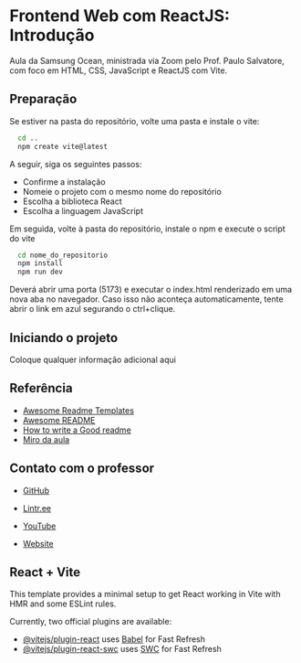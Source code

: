 
# Frontend Web com ReactJS: Introdução

Aula da Samsung Ocean, ministrada via Zoom pelo Prof. Paulo Salvatore, com foco em HTML, CSS, JavaScript e ReactJS com Vite.


## Preparação

Se estiver na pasta do repositório, volte uma pasta e instale o vite:

```bash
  cd ..
  npm create vite@latest
```
A seguir, siga os seguintes passos:
- Confirme a instalação
- Nomeie o projeto com o mesmo nome do repositório
- Escolha a biblioteca React
- Escolha a linguagem JavaScript

Em seguida, volte à pasta do repositório, instale o npm e execute o script do vite
```bash
  cd nome_do_repositorio
  npm install
  npm run dev
```

Deverá abrir uma porta (5173) e executar o index.html renderizado em uma nova aba no navegador.
Caso isso não aconteça automaticamente, tente abrir o link em azul segurando o ctrl+clique.


## Iniciando o projeto

Coloque qualquer informação adicional aqui


## Referência

 - [Awesome Readme Templates](https://awesomeopensource.com/project/elangosundar/awesome-README-templates)
 - [Awesome README](https://github.com/matiassingers/awesome-readme)
 - [How to write a Good readme](https://bulldogjob.com/news/449-how-to-write-a-good-readme-for-your-github-project)
 - [Miro da aula](https://miro.com/app/board/uXjVN1loAq0=/?share_link_id=487303776359)

## Contato com o professor

- [GitHub](https://www.github.com/paulosalvatore)

- [Lintr.ee](https://linktr.ee/PauloSalvatore)

- [YouTube](https://www.youtube.com/PauloSalvatore)

- [Website](https://paulosalvatore.com.br/)

## React + Vite

This template provides a minimal setup to get React working in Vite with HMR and some ESLint rules.

Currently, two official plugins are available:

- [@vitejs/plugin-react](https://github.com/vitejs/vite-plugin-react/blob/main/packages/plugin-react/README.md) uses [Babel](https://babeljs.io/) for Fast Refresh
- [@vitejs/plugin-react-swc](https://github.com/vitejs/vite-plugin-react-swc) uses [SWC](https://swc.rs/) for Fast Refresh

